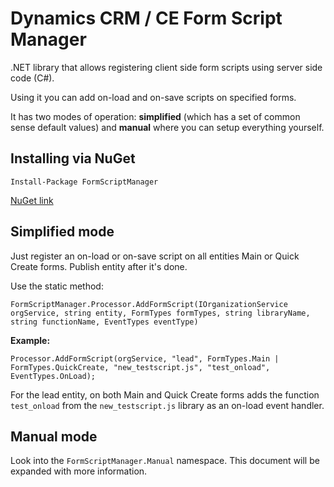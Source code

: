 # Dynamics CRM / CE Form Script Manager

.NET library that allows registering client side form scripts using server side code (C#).

Using it you can add on-load and on-save scripts on specified forms.

It has two modes of operation: **simplified** (which has a set of common sense default values) and **manual** where you can setup everything yourself.

## Installing via NuGet

```
Install-Package FormScriptManager
```

[NuGet link](https://www.nuget.org/packages/FormScriptManager/)

## Simplified mode

Just register an on-load or on-save script on all entities Main or Quick Create forms. Publish entity after it's done.

Use the static method:

```FormScriptManager.Processor.AddFormScript(IOrganizationService orgService, string entity, FormTypes formTypes, string libraryName, string functionName, EventTypes eventType)```

__Example:__

```Processor.AddFormScript(orgService, "lead", FormTypes.Main | FormTypes.QuickCreate, "new_testscript.js", "test_onload", EventTypes.OnLoad);```

For the lead entity, on both Main and Quick Create forms adds the function ```test_onload``` from the ```new_testscript.js``` library as an on-load event handler.

## Manual mode

Look into the ```FormScriptManager.Manual``` namespace. This document will be expanded with more information.





